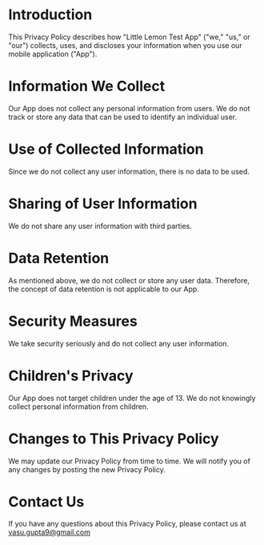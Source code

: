 # Introduction  
This Privacy Policy describes how "Little Lemon Test App" ("we," "us," or "our") collects, uses, and discloses your information when you use our mobile application ("App").

# Information We Collect  
Our App does not collect any personal information from users. We do not track or store any data that can be used to identify an individual user.

# Use of Collected Information  
Since we do not collect any user information, there is no data to be used.

# Sharing of User Information  
We do not share any user information with third parties.

# Data Retention  
As mentioned above, we do not collect or store any user data. Therefore, the concept of data retention is not applicable to our App.

# Security Measures  
We take security seriously and do not collect any user information.

# Children's Privacy  
Our App does not target children under the age of 13. We do not knowingly collect personal information from children.

# Changes to This Privacy Policy  
We may update our Privacy Policy from time to time. We will notify you of any changes by posting the new Privacy Policy.

# Contact Us   
If you have any questions about this Privacy Policy, please contact us at vasu.gupta9@gmail.com
